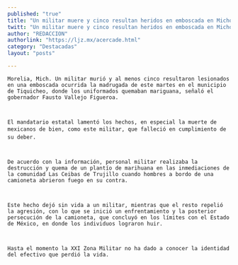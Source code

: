 ```yaml
---
published: "true"
title: "Un militar muere y cinco resultan heridos en emboscada en Michoacán"
twitt: "Un militar muere y cinco resultan heridos en emboscada en Michoacán"
author: "REDACCION"
authorlink: "https://ljz.mx/acercade.html"
category: "Destacadas"
layout: "posts"

---
```



  
    Morelia, Mich. Un militar murió y al menos cinco resultaron lesionados en una emboscada ocurrida la madrugada de este martes en el municipio de Tiquicheo, donde los uniformados quemaban mariguana, señaló el gobernador Fausto Vallejo Figueroa.
  
  
  
    El mandatario estatal lamentó los hechos, en especial la muerte de mexicanos de bien, como este militar, que falleció en cumplimiento de su deber.
  
  
  
    De acuerdo con la información, personal militar realizaba la destrucción y quema de un plantío de marihuana en las inmediaciones de la comunidad Las Ceibas de Trujillo cuando hombres a bordo de una camioneta abrieron fuego en su contra.
  
  
  
    Este hecho dejó sin vida a un militar, mientras que el resto repelió la agresión, con lo que se inició un enfrentamiento y la posterior persecución de la camioneta, que concluyó en los límites con el Estado de México, en donde los individuos lograron huir.
  
  
  
    Hasta el momento la XXI Zona Militar no ha dado a conocer la identidad del efectivo que perdió la vida.
  

